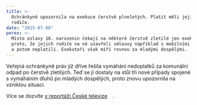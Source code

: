 ```yaml
---
title: >-
  Ochránkyně upozornila na exekuce čerstvě plnoletých. Platit měli jejich
  rodiče.
date: "2015-07-08"
perex: >-
  Místo oslavy 18. narozenin čekají na některé čerstvě zletilé jen exekuce. A to
  proto, že jejich rodiče na ně uzavřeli smlouvy například s mobilními operátory
  a potom neplatili. Exekutoři však míří rovnou za mladými dospělými.
---
```


<p>Veřejná ochránkyně práv již dříve řešila vymáhání nedoplatků za komunální odpad po čerstvě zletilých. Teď se jí dostaly na stůl tři nové případy spojené s vymáháním dluhů po mladých dospělých, proto znovu upozornila na vzniklou situaci. </p><p>Více se dozvíte <a title="Otevření do nového okna" href="http://www.ceskatelevize.cz/ct24/domaci/316738-jsou-cerstve-plnoleti-ale-s-exekuci-na-krku-kvuli-rodicum/" class="-" target="_blank">v reportáži České televize</a> <img alt="" src="typo3/ext/od_linkdesc/icons/external.gif" class="od_linkdesc_icon_external" /> <img src="/media/505316edff.gif.gif" class="od_linkdesc_icon_external" width="7" height="12" alt="" />. </p>
